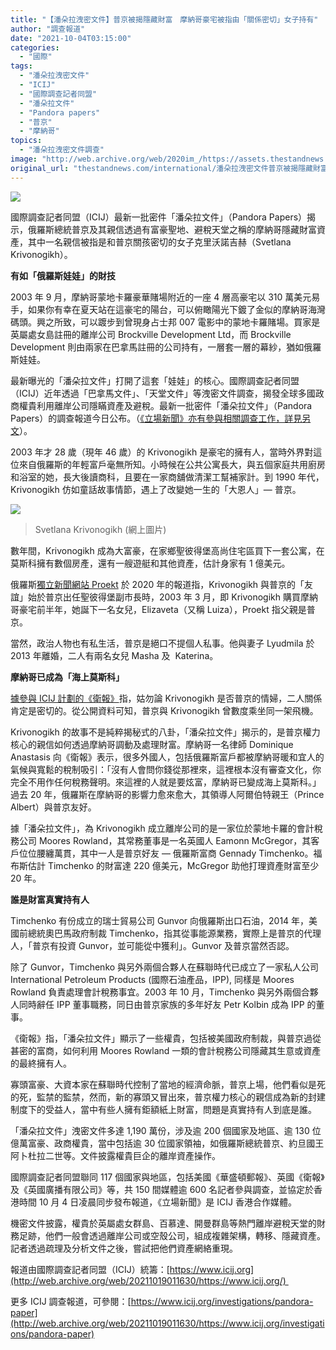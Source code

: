 ```yaml
---
title: "【潘朵拉洩密文件】普京被揭隱藏財富　摩納哥豪宅被指由「關係密切」女子持有"
author: "調查報道"
date: "2021-10-04T03:15:00"
categories:
  - "國際"
tags:
  - "潘朵拉洩密文件"
  - "ICIJ"
  - "國際調查記者同盟"
  - "潘朵拉文件"
  - "Pandora papers"
  - "普京"
  - "摩納哥"
topics:
  - "潘朵拉洩密文件調查"
image: "http://web.archive.org/web/2020im_/https://assets.thestandnews.com/media/photos/putin-20_3EaxT5U.png"
original_url: "thestandnews.com/international/潘朵拉洩密文件普京被揭隱藏財富-摩納哥豪宅被指由關係密切女子持有"
---
```

![](http://web.archive.org/web/2020im_/https://assets.thestandnews.com/media/photos/putin-20_3EaxT5U.png)

國際調查記者同盟（ICIJ）最新一批密件「潘朵拉文件」（Pandora Papers）揭示，俄羅斯總統普京及其親信透過有富豪聖地、避稅天堂之稱的摩納哥隱藏財富資產，其中一名親信被指是和普京關孩密切的女子克里沃諾吉赫（Svetlana Krivonogikh）。

**有如「俄羅斯娃娃」的財技**

2003 年 9 月，摩納哥蒙地卡羅豪華賭場附近的一座 4 層高豪宅以 310 萬美元易手，如果你有幸在夏天站在這豪宅的陽台，可以俯瞰陽光下鍍了金似的摩納哥海灣碼頭。興之所致，可以踱步到曾現身占士邦 007 電影中的蒙地卡羅賭場。買家是英屬處女島註冊的離岸公司 Brockville Development Ltd，而 Brockville Development 則由兩家在巴拿馬註冊的公司持有，一層套一層的幕紗，猶如俄羅斯娃娃。

最新曝光的「潘朵拉文件」打開了這套「娃娃」的核心。國際調查記者同盟（ICIJ）近年透過「巴拿馬文件」、「天堂文件」等洩密文件調查，揭發全球多國政商權貴利用離岸公司隱瞞資產及避稅。最新一批密件「潘朵拉文件」（Pandora Papers）的調查報道今日公布。（[《立場新聞》亦有參與相關調查工作，詳見另文](../../international/%E6%BD%98%E6%9C%B5%E6%8B%89%E6%B4%A9%E5%AF%86%E6%96%87%E4%BB%B6%E7%AB%8B%E5%A0%B4%E5%8F%83%E8%88%87%E5%9C%8B%E9%9A%9B%E8%AA%BF%E6%9F%A5%E8%A8%98%E8%80%85%E5%90%8C%E7%9B%9F%E8%AA%BF%E6%9F%A5-%E5%8D%83%E8%90%AC%E4%BB%BD%E6%96%87%E4%BB%B6%E6%8F%AD%E6%AC%8A%E8%B2%B4%E9%9B%A2%E5%B2%B8%E5%85%AC%E5%8F%B8%E8%B3%87%E7%94%A2%E7%B6%B2%E7%B5%A1)）。

2003 年才 28 歲（現年 46 歲）的 Krivonogikh 是豪宅的擁有人，當時外界對這位來自俄羅斯的年輕富戶毫無所知。小時候在公共公寓長大，與五個家庭共用廚房和浴室的她，長大後讀商科，且要在一家商舖做清潔工幫補家計。到 1990 年代， Krivonogikh 仿如童話故事情節，遇上了改變她一生的「大恩人」— 普京。

![](http://web.archive.org/web/2020im_/https://assets.thestandnews.com/media/photos/sveta-1.jpg)
> Svetlana Krivonogikh (網上圖片)

數年間，Krivonogikh 成為大富豪，在家鄉聖彼得堡高尚住宅區買下一套公寓，在莫斯科擁有數個房產，還有一艘遊艇和其他資產，估計身家有 1 億美元。

俄羅斯[獨立新聞網站 Proekt](http://web.archive.org/web/20211019011630/https://maski-proekt.media/putin-secret-family/) 於 2020 年的報道指，Krivonogikh 與普京的「友誼」始於普京出任聖彼得堡副市長時，2003 年 3 月，即 Krivonogikh 購買摩納哥豪宅前半年，她誕下一名女兒，Elizaveta（又稱 Luiza），Proekt 指父親是普京。

當然，政治人物也有私生活，普京是絕口不提個人私事。他與妻子 Lyudmila 於 2013 年離婚，二人有兩名女兒 Masha 及  Katerina。

**摩納哥已成為「海上莫斯科」**

[據參與 ICIJ 計劃的《衛報》](http://web.archive.org/web/20211019011630/https://www.theguardian.com/news/2021/oct/03/pandora-papers-reveal-hidden-wealth-vladimir-putin-inner-circle)指，姑勿論 Krivonogikh 是否普京的情婦，二人關係肯定是密切的。從公開資料可知，普京與 Krivonogikh 曾數度乘坐同一架飛機。

Krivonogikh 的故事不是純粹揭秘式的八卦，「潘朵拉文件」揭示的，是普京權力核心的親信如何透過摩納哥調動及處理財富。摩納哥一名律師 Dominique Anastasis 向《衛報》表示，很多外國人，包括俄羅斯富戶都被摩納哥暖和宜人的氣候與寬鬆的稅制吸引：「沒有人會問你錢從那裡來，這裡根本沒有審查文化，你完全不用作任何稅務聲明。來這裡的人就是要炫富，摩納哥已變成海上莫斯科。」過去 20 年，俄羅斯在摩納哥的影響力愈來愈大，其領導人阿爾伯特親王（Prince Albert）與普京友好。

據「潘朵拉文件」，為 Krivonogikh 成立離岸公司的是一家位於蒙地卡羅的會計稅務公司 Moores Rowland，其常務董事是一名英國人 Eamonn McGregor，其客戶位位腰纏萬貫，其中一人是普京好友 — 俄羅斯富商 Gennady Timchenko。福布斯估計 Timchenko 的財富達 220 億美元，McGregor 助他打理資產財富至少 20 年。

**誰是財富真實持有人**

Timchenko 有份成立的瑞士貿易公司 Gunvor 向俄羅斯出口石油，2014 年，美國前總統奧巴馬政府制裁 Timchenko，指其從事能源業務，實際上是普京的代理人，「普京有投資 Gunvor，並可能從中獲利」。Gunvor 及普京當然否認。

除了 Gunvor，Timchenko 與另外兩個合夥人在蘇聯時代已成立了一家私人公司 International Petroleum Products (國際石油產品，IPP), 同樣是 Moores Rowland 負責處理會計稅務事宜。2003 年 10 月，Timchenko 與另外兩個合夥人同時辭任 IPP 董事職務，同日由普京家族的多年好友 Petr Kolbin 成為 IPP 的董事。

《衛報》指，「潘朵拉文件」顯示了一些權貴，包括被美國政府制裁，與普京過從甚密的富商，如何利用 Moores Rowland 一類的會計稅務公司隱藏其生意或資產的最終擁有人。

寡頭富豪、大資本家在蘇聯時代控制了當地的經濟命脈，普京上場，他們看似是死的死，監禁的監禁，然而，新的寡頭又冒出來，普京權力核心的親信成為新的封建制度下的受益人，當中有些人擁有鉅額紙上財富，問題是真實持有人到底是誰。

「潘朵拉文件」洩密文件多達 1,190 萬份，涉及逾 200 個國家及地區、逾 130 位億萬富豪、政商權貴，當中包括逾 30 位國家領袖，如俄羅斯總統普京、約旦國王阿卜杜拉二世等。文件披露權貴巨企的離岸資產操作。

國際調查記者同盟聯同 117 個國家與地區，包括美國《華盛頓郵報》、英國《衛報》及《英國廣播有限公司》等，共 150 間媒體逾 600 名記者參與調查，並協定於香港時間 10 月 4 日凌晨同步發布報道，《立場新聞》是 ICIJ 香港合作媒體。

機密文件披露，權貴於英屬處女群島、百慕達、開曼群島等熱門離岸避稅天堂的財務足跡，他們一般會透過離岸公司或空殼公司，組成複雜架構，轉移、隱藏資產。記者透過疏理及分析文件之後，嘗試把他們資產網絡重現。

報道由國際調查記者同盟（ICIJ）統籌：[https://www.icij.org](http://web.archive.org/web/20211019011630/https://www.icij.org/) 

更多 ICIJ 調查報道，可參閱：[https://www.icij.org/investigations/pandora-paper](http://web.archive.org/web/20211019011630/https://www.icij.org/investigations/pandora-paper)